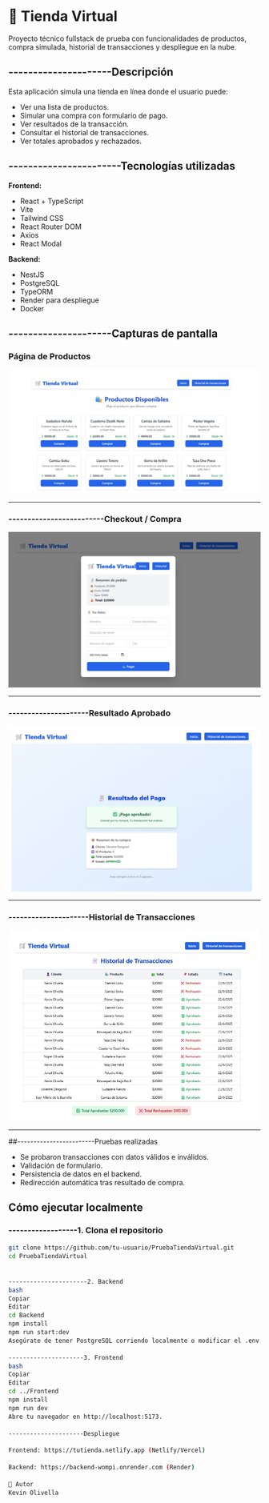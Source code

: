 # 🛒 Tienda Virtual

Proyecto técnico fullstack de prueba con funcionalidades de productos, compra simulada, historial de transacciones y despliegue en la nube.

## ---------------------Descripción

Esta aplicación simula una tienda en línea donde el usuario puede:
- Ver una lista de productos.
- Simular una compra con formulario de pago.
- Ver resultados de la transacción.
- Consultar el historial de transacciones.
- Ver totales aprobados y rechazados.

## -----------------------Tecnologías utilizadas

**Frontend:**
- React + TypeScript
- Vite
- Tailwind CSS
- React Router DOM
- Axios
- React Modal

**Backend:**
- NestJS
- PostgreSQL
- TypeORM
- Render para despliegue
- Docker

## ---------------------Capturas de pantalla

### Página de Productos
![Productos](./screenshots/product.jpg)

---

### -------------------------Checkout / Compra
![Checkout](./screenshots/checkout.jpg)

---

### ---------------------Resultado Aprobado
![Resultado Aprobado](./screenshots/resultado-aprobado.jpg)

---

### ---------------------Historial de Transacciones
![Historial](./screenshots/historial.jpg)

---

##------------------------Pruebas realizadas

- Se probaron transacciones con datos válidos e inválidos.
- Validación de formulario.
- Persistencia de datos en el backend.
- Redirección automática tras resultado de compra.

## Cómo ejecutar localmente

### ------------------1. Clona el repositorio

```bash
git clone https://github.com/tu-usuario/PruebaTiendaVirtual.git
cd PruebaTiendaVirtual


----------------------2. Backend
bash
Copiar
Editar
cd Backend
npm install
npm run start:dev
Asegúrate de tener PostgreSQL corriendo localmente o modificar el .env.

---------------------3. Frontend
bash
Copiar
Editar
cd ../Frontend
npm install
npm run dev
Abre tu navegador en http://localhost:5173.

---------------------Despliegue

Frontend: https://tutienda.netlify.app (Netlify/Vercel)

Backend: https://backend-wompi.onrender.com (Render)

👤 Autor
Kevin Olivella